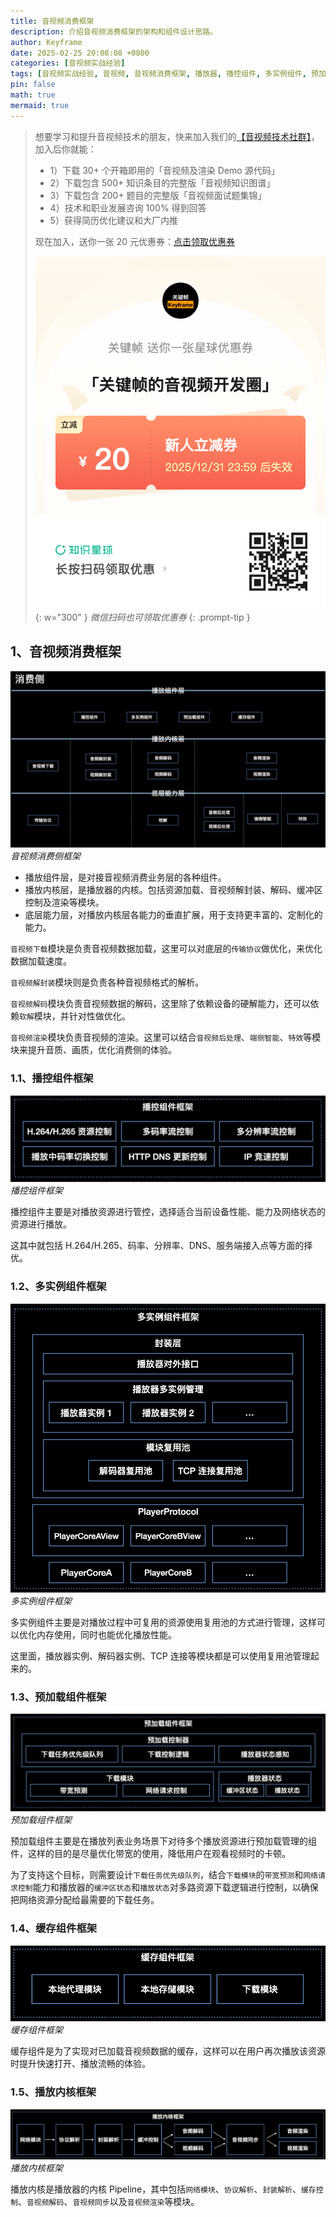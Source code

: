 ```yaml
---
title: 音视频消费框架
description: 介绍音视频消费框架的架构和组件设计思路。
author: Keyframe
date: 2025-02-25 20:08:08 +0800
categories: [音视频实战经验]
tags: [音视频实战经验, 音视频, 音视频消费框架, 播放器, 播控组件, 多实例组件, 预加载组件, 缓存组件]
pin: false
math: true
mermaid: true
---
```


>想要学习和提升音视频技术的朋友，快来加入我们的<a href="https://t.zsxq.com/jRprT" target="_blank" rel="noopener noreferrer">【音视频技术社群】</a>，加入后你就能：
>
>- 1）下载 30+ 个开箱即用的「音视频及渲染 Demo 源代码」
>- 2）下载包含 500+ 知识条目的完整版「音视频知识图谱」
>- 3）下载包含 200+ 题目的完整版「音视频面试题集锦」
>- 4）技术和职业发展咨询 100% 得到回答
>- 5）获得简历优化建议和大厂内推
>  
>现在加入，送你一张 20 元优惠券：<a href="https://t.zsxq.com/jRprT" target="_blank" rel="noopener noreferrer">点击领取优惠券</a>
>
>![知识星球新人优惠券](assets/img/keyframe-zsxq-coupon.png){: w="300" }
>_微信扫码也可领取优惠券_
{: .prompt-tip }

## 1、音视频消费框架

![音视频消费侧框架](assets/resource/av-experience/av-consumption-framework-1.png)
_音视频消费侧框架_


- 播放组件层，是对接音视频消费业务层的各种组件。
- 播放内核层，是播放器的内核。包括资源加载、音视频解封装、解码、缓冲区控制及渲染等模块。
- 底层能力层，对播放内核层各能力的垂直扩展，用于支持更丰富的、定制化的能力。

`音视频下载`模块是负责音视频数据加载，这里可以对底层的`传输协议`做优化，来优化数据加载速度。

`音视频解封装`模块则是负责各种音视频格式的解析。

`音视频解码`模块负责音视频数据的解码，这里除了依赖设备的硬解能力，还可以依赖`软解`模块，并针对性做优化。

`音视频渲染`模块负责音视频的渲染。这里可以结合`音视频后处理`、`端侧智能`、`特效`等模块来提升音质、画质，优化消费侧的体验。


### 1.1、播控组件框架


![播控组件框架](assets/resource/av-experience/play-control-kit-1.png)
_播控组件框架_


播控组件主要是对播放资源进行管控，选择适合当前设备性能、能力及网络状态的资源进行播放。

这其中就包括 H.264/H.265、码率、分辨率、DNS、服务端接入点等方面的择优。



### 1.2、多实例组件框架


![多实例组件框架](assets/resource/av-experience/player-instance-kit-1.png)
_多实例组件框架_


多实例组件主要是对播放过程中可复用的资源使用复用池的方式进行管理，这样可以优化内存使用，同时也能优化播放性能。

这里面，播放器实例、解码器实例、TCP 连接等模块都是可以使用复用池管理起来的。


### 1.3、预加载组件框架


![预加载组件框架](assets/resource/av-experience/preload-kit-1.png)
_预加载组件框架_


预加载组件主要是在播放列表业务场景下对待多个播放资源进行预加载管理的组件，这样的目的是尽量优化带宽的使用，降低用户在观看视频时的卡顿。

为了支持这个目标，则需要设计`下载任务优先级队列`，结合`下载模块`的`带宽预测`和`网络请求控制`能力和播放器的`缓冲区状态`和`播放状态`对多路资源下载逻辑进行控制，以确保把网络资源分配给最需要的下载任务。


### 1.4、缓存组件框架


![缓存组件框架](assets/resource/av-experience/cache-kit-1.png)
_缓存组件框架_

缓存组件是为了实现对已加载音视频数据的缓存，这样可以在用户再次播放该资源时提升快速打开、播放流畅的体验。


### 1.5、播放内核框架

![播放内核框架](assets/resource/av-experience/player-core-structure.png)
_播放内核框架_

播放内核是播放器的内核 Pipeline，其中包括`网络模块`、`协议解析`、`封装解析`、`缓存控制`、`音视频解码`、`音视频同步`以及`音视频渲染`等模块。



